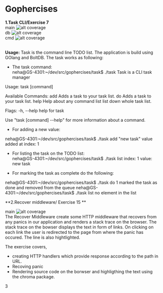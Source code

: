 # Gophercises

**1.Task CLI/Exercise 7**<br>
main ![alt coverage](https://github.com/nehaind/gophercises/blob/master/task/coverage.svg) <br>
db ![alt coverage](https://github.com/nehaind/gophercises/blob/master/task/db/coverage.svg)<br>
cmd ![alt coverage](https://github.com/nehaind/gophercises/blob/master/task/cmd/coverage.svg)<br><br>

**Usage:** Task is the command line TODO list. The application is build using GOlang and BoltDB. The task works as following:<br>
- The task command:<br>
neha@GS-4301:~/dev/src/gophercises/task$ ./task
Task is a CLI task manager

Usage:
  task [command]

Available Commands:
  add         Adds a task to your task list.
  do          Adds a task to your task list.
  help        Help about any command
  list        list down whole task list.

Flags:
  -h, --help   help for task

Use "task [command] --help" for more information about a command.
- For adding a new value:

neha@GS-4301:~/dev/src/gophercises/task$ ./task add "new task"
value added at index:  1

- For listing the task on the TODO list:<br>
neha@GS-4301:~/dev/src/gophercises/task$ ./task list
index:  1  value:  new task

- For marking the task as complete do the following:<br>

neha@GS-4301:~/dev/src/gophercises/task$ ./task do 1
marked the task as done and removed from the queue
neha@GS-4301:~/dev/src/gophercises/task$ ./task list
no element in the list

**2.Recover middleware/ Exercise 15 ** <br>

main ![alt coverage](https://github.com/nehaind/gophercises/blob/master/exercise15/coverage.svg) <br>
The Recover Middleware create some HTTP middleware that recovers from any panics in our application and renders a stack trace on the browser. The stack trace on the bowser displays the text in form of links. On clicking on each link the user is redirected to the page from where the panic has occured. The line is also hightlighted.

The exercise covers,
- creating HTTP handlers which provide response according to the path in URL.
- Recoving panic 
- Rendering source code on the borwser and highligthing the text using the chroma package.

3
